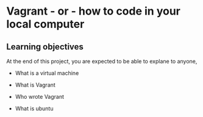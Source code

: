 # Vagrant - or - how to code in your local computer

## Learning objectives

At the end of this project, you are expected to be able to explane to anyone,

* What is a virtual machine

* What is Vagrant

* Who wrote Vagrant

* What is ubuntu
